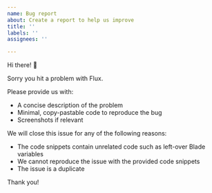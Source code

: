 ```yaml
---
name: Bug report
about: Create a report to help us improve
title: ''
labels: ''
assignees: ''

---
```


Hi there! 👋

Sorry you hit a problem with Flux.

Please provide us with:
* A concise description of the problem
* Minimal, copy-pastable code to reproduce the bug
* Screenshots if relevant

We will close this issue for any of the following reasons:
* The code snippets contain unrelated code such as left-over Blade variables
* We cannot reproduce the issue with the provided code snippets
* The issue is a duplicate

Thank you!
